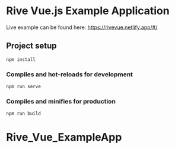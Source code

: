 # Rive Vue.js Example Application

Live example can be found here: https://rivevue.netlify.app/#/




## Project setup
```
npm install
```

### Compiles and hot-reloads for development
```
npm run serve
```

### Compiles and minifies for production
```
npm run build
```

# Rive_Vue_ExampleApp
